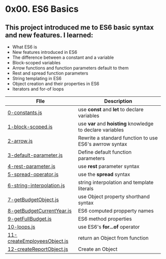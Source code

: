 # 0x00. ES6 Basics
## This project introduced me to ES6 basic syntax and new features. I learned:
- What ES6 is
- New features introduced in ES6
- The difference between a constant and a variable
- Block-scoped variables
- Arrow functions and function parameters default to them
- Rest and spread function parameters
- String templating in ES6
- Object creation and their properties in ES6
- Iterators and for-of loops

| FIle            | Description   |
| --------------------|-----------------|
| [0-constants.js](./0-constants.js) | use **const** and **let**  to declare variables |
| [1-block-scoped.js](./1-block-scoped.js) | use **var** and **hoisting** knowledge to declare variables | 
| [2-arrow.js](./2-arrow.js) | Rewrite a standard function to use ES6's awrrow syntax |
| [3-default-parameter.js](./3-default-parameter.js) | Define default function parameters |
| [4-rest-parameter.js](./4-rest-parameter.js) | use **rest** parameter syntax |
| [5-spread-operator.js](./5-spread-operator.js) | use the **spread** syntax |
| [6-string-interpolation.js](./6-string-interpolation.js) | string interpolation  and template literals |
| [7-getBudgetObject.js](./7-getBudgetObject.js) | use Object property shorthand syntax |
| [8-getBudgetCurrentYear.js](./8-getBudgetCurrentYear.js) | ES6 computed propperty names |
| [9-getFullBudget.js](./9-getFullBudget.js) | ES6 method properties |
| [10-loops.js](./10-loops.js) | use ES6's **for...of** operator |
| [11-createEmployeesObject.js](./11-createEmployeesObject.js) | return an Object from function |
| [12-createReportObject.js](./12-createReportObject.js) | Create an Object |
